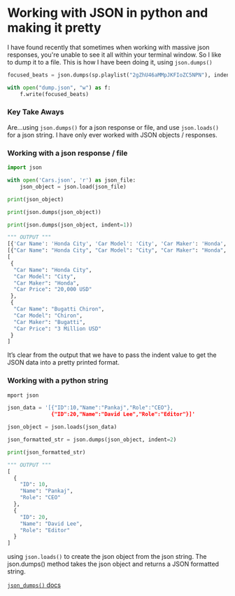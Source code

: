# Working with JSON in python and making it pretty

I have found recently that sometimes when working with massive json responses, you're unable to see it all within your terminal window. So I like to dump it to a file. This is how I have been doing it, using `json.dumps()`

```python
focused_beats = json.dumps(sp.playlist("2gZhU46aMMpJKFIoZC5NPN"), indent=4)

with open("dump.json", "w") as f:
    f.write(focused_beats)
```

### Key Take Aways

Are...using `json.dumps()` for a json response or file, and use `json.loads()` for a json string. I have only ever worked with JSON objects / responses.

### Working with a json response / file

```python
import json

with open('Cars.json', 'r') as json_file:
    json_object = json.load(json_file)

print(json_object)

print(json.dumps(json_object))

print(json.dumps(json_object, indent=1))

""" OUTPUT """
[{'Car Name': 'Honda City', 'Car Model': 'City', 'Car Maker': 'Honda', 'Car Price': '20,000 USD'}, {'Car Name': 'Bugatti Chiron', 'Car Model': 'Chiron', 'Car Maker': 'Bugatti', 'Car Price': '3 Million USD'}]
[{"Car Name": "Honda City", "Car Model": "City", "Car Maker": "Honda", "Car Price": "20,000 USD"}, {"Car Name": "Bugatti Chiron", "Car Model": "Chiron", "Car Maker": "Bugatti", "Car Price": "3 Million USD"}]
[
 {
  "Car Name": "Honda City",
  "Car Model": "City",
  "Car Maker": "Honda",
  "Car Price": "20,000 USD"
 },
 {
  "Car Name": "Bugatti Chiron",
  "Car Model": "Chiron",
  "Car Maker": "Bugatti",
  "Car Price": "3 Million USD"
 }
]

```
It’s clear from the output that we have to pass the indent value to get the JSON data into a pretty printed format.

### Working with a python string

```python
mport json

json_data = '[{"ID":10,"Name":"Pankaj","Role":"CEO"},
              {"ID":20,"Name":"David Lee","Role":"Editor"}]'

json_object = json.loads(json_data)

json_formatted_str = json.dumps(json_object, indent=2)

print(json_formatted_str)

""" OUTPUT """
[
  {
    "ID": 10,
    "Name": "Pankaj",
    "Role": "CEO"
  },
  {
    "ID": 20,
    "Name": "David Lee",
    "Role": "Editor"
  }
]
```

using `json.loads()` to create the json object from the json string. The json.dumps() method takes the json object and returns a JSON formatted string.

[`json_dumps()` docs](https://docs.python.org/3/library/json.html#json.dumps)
